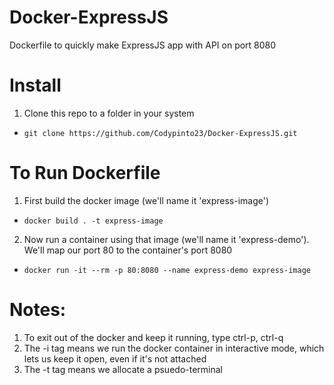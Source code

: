 # Docker-ExpressJS
Dockerfile to quickly make ExpressJS app with API on port 8080


# Install
1) Clone this repo to a folder in your system
* `git clone https://github.com/Codypinto23/Docker-ExpressJS.git`

# To Run Dockerfile

1) First build the docker image (we'll name it 'express-image')
* `docker build . -t express-image`

2) Now run a container using that image (we'll name it 'express-demo'). We'll map our port 80 to the container's port 8080
* `docker run -it --rm -p 80:8080 --name express-demo express-image`


# Notes: 
1) To exit out of the docker and keep it running, type ctrl-p, ctrl-q
2) The -i tag means we run the docker container in interactive mode, which lets us keep it open, even if it's not attached
3) The -t tag means we allocate a psuedo-terminal 
